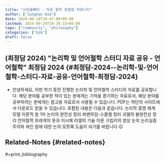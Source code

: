 ```yaml
---
title: "서강올빼미 - 자유 철학 포럼형 커뮤니티"
author: ["Junghan Kim"]
date: 2024-06-18T20:47:00+09:00
lastmod: 2024-09-24T19:34:15+09:00
tags: ["community", "philosophy"]
categories: ["bib"]
draft: false
---
```


<!--more-->


## (최정담 2024) "논리학 및 언어철학 스터디 자료 공유 - 언어철학" 최정담 2024 {#최정담-2024--논리학-및-언어철학-스터디-자료-공유-언어철학-최정담-2024}

-   안녕하세요, 이번 학기 동안 진행한 논리학 및 언어철학 스터디의 자료를 공유합니다. 해당 분야를 공부한 적이 있는 분에게는 기억을 환기하는 자료로서, 해당 분야를 공부하려는 분에게는 참고용 자료로서 사용될 수 있습니다. PDF는 하단의 사이트에서 다운로드 받을 수 있습니다. 포함된 내용은 다음과 같습니다. 논리학 증명 체계 모델 이론적 참 1차 논리의 완전성 정리 뢰벤하임-스콜렘 정리 괴델의 불완전성 정리 언어철학 프레게의 뜻과 지시체 러셀의 기술 이론 크립키의 양상 논의 논리실증주의와 콰인 참에 대한 논의 모쪼록 도움이 되기를 바랍니다 😉


## Related-Notes {#related-notes}

\#+print_bibliography
